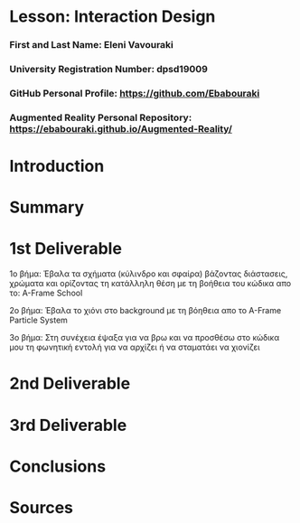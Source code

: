 # Lesson: Interaction Design

### First and Last Name: Eleni Vavouraki
### University Registration Number: dpsd19009
### GitHub Personal Profile: https://github.com/Ebabouraki
### Augmented Reality Personal Repository: https://ebabouraki.github.io/Augmented-Reality/

# Introduction

# Summary


# 1st Deliverable
1ο βήμα: Έβαλα τα σχήματα (κύλινδρο και σφαίρα) βάζοντας διάστασεις, χρώματα και ορίζοντας τη κατάλληλη θέση με τη βοήθεια του κώδικα απο το: A-Frame School 

2ο βήμα: Έβαλα το χιόνι στο background με τη βόηθεια απο το A-Frame Particle System 

3ο βήμα: Στη συνέχεια έψαξα για να βρω και να προσθέσω στο κώδικα μου τη φωνητική εντολή για να αρχίζει ή να σταματάει να χιονίζει 

# 2nd Deliverable


# 3rd Deliverable 


# Conclusions


# Sources
